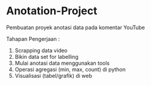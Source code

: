 # Anotation-Project
Pembuatan proyek anotasi data pada komentar YouTube

Tahapan Pengerjaan : 
1. Scrapping data video
2. Bikin data set for labelling
3. Mulai anotasi data menggunakan tools
4. Operasi agregasi (min, max, count) di python
5. Visualisasi (tabel/grafik) di web
